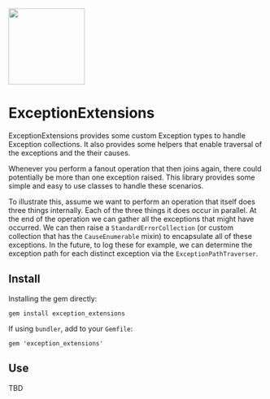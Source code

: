 <img src="http://cdn2-cloud66-com.s3.amazonaws.com/images/oss-sponsorship.png" width=150/>

# ExceptionExtensions

ExceptionExtensions provides some custom Exception types to handle Exception collections. It also provides some helpers that enable traversal of the exceptions and the their causes.

Whenever you perform a fanout operation that then joins again, there could potentially be more than one exception raised. This library provides some simple and easy to use classes to handle these scenarios.

To illustrate this, assume we want to perform an operation that itself does three things internally. Each of the three things it does occur in parallel. At the end of the operation we can gather all the exceptions that might have occurred. We can then raise a `StandardErrorCollection` (or custom collection that has the `CauseEnumerable` mixin) to encapsulate all of these exceptions. In the future, to log these for example, we can determine the exception path for each distinct exception via the `ExceptionPathTraverser`.

## Install

Installing the gem directly:
```
gem install exception_extensions
```

If using `bundler`, add to your `Gemfile`:

```
gem 'exception_extensions'
```

## Use

TBD
